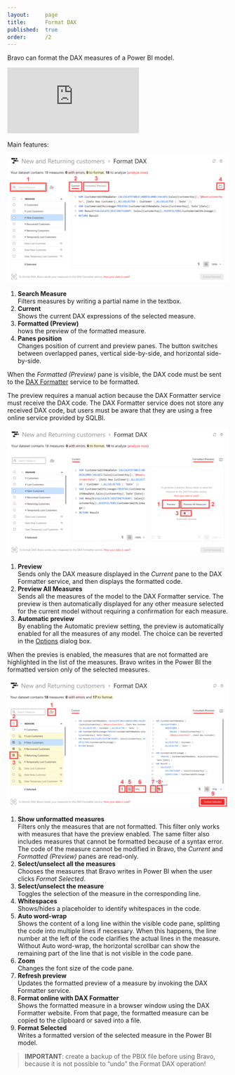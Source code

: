 ```yaml
---
layout:     page
title:      Format DAX
published:  true
order:      /2
---
```


Bravo can format the DAX measures of a Power BI model.

<div class="video-container">
    <iframe src="https://player.vimeo.com/video/763677100" frameborder="0" allow="autoplay; fullscreen; picture-in-picture" allowfullscreen></iframe>
</div>

Main features: 

<img src="images/format-dax-01.png" width="700">

1. **Search Measure**<br> Filters measures by writing a partial name in the  textbox.
2. **Current**<br> Shows the current DAX expressions of the selected measure.
3. **Formatted (Preview)**<br> hows the preview of the formatted measure.
4. **Panes position**<br> Changes position of current and preview panes. The button switches between overlapped panes, vertical side-by-side, and horizontal side-by-side.

When the *Formatted (Preview)* pane is visible, the DAX code must be sent to the [DAX Formatter](https://daxformatter.com) service to be formatted.

The preview requires a manual action because the DAX Formatter service must receive the DAX code. The DAX Formatter service does not store any received DAX code, but users must be aware that they are using a free online service provided by SQLBI.

<img src="images/format-dax-02.png" width="700">

1. **Preview**<br> Sends only the DAX measure displayed in the *Current* pane to the DAX Formatter service, and then displays the formatted code.
2. **Preview All Measures**<br> Sends all the measures of the model to the DAX Formatter service. The preview is then automatically displayed for any other measure selected for the current model without requiring a confirmation for each measure.
3. **Automatic preview**<br> By enabling the Automatic preview setting, the preview is automatically enabled for all the measures of any model. The choice can be reverted in the [Options](../../configuration/options.md) dialog box.

When the previes is enabled, the measures that are not formatted are highlighted in the list of the measures.
Bravo writes in the Power BI the formatted version only of the selected measures.

<img src="images/format-dax-03.png" width="700">

1. **Show unformatted measures**<br> Filters only the measures that are not formatted. This filter only works with measures that have the preview enabled. The same filter also includes measures that cannot be formatted because of a syntax error. The code of the measure cannot be modified in Bravo, the *Current* and *Formatted (Preview)* panes are read-only.
2. **Select/unselect all the measures**<br> Chooses the measures that Bravo writes in Power BI when the user clicks *Format Selected*.
3. **Select/unselect the measure**<br> Toggles the selection of the measure in the corresponding line. 
4. **Whitespaces**<br> Shows/hides a placeholder to identify whitespaces in the code.
5. **Auto word-wrap**<br> Shows the content of a long line within the visible code pane, splitting the code into multiple lines if necessary. When this happens, the line number at the left of the code clarifies the actual lines in the measure. Without Auto word-wrap, the horizontal scrollbar can show the remaining part of the line that is not visible in the code pane.
6. **Zoom**<br> Changes the font size of the code pane.
7. **Refresh preview**<br> Updates the formatted preview of a measure by invoking the DAX Formatter service. 
8. **Format online with DAX Formatter**<br> Shows the formatted measure in a browser window using the DAX Formatter website. From that page, the formatted measure can be copied to the clipboard or saved into a file.
9. **Format Selected**<br> Writes a formatted version of the selected measure in the Power BI model.

>**IMPORTANT**: create a backup of the PBIX file before using Bravo, because it is not possible to “undo” the Format DAX operation!
